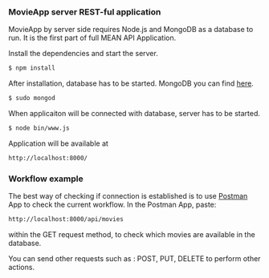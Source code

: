 ### MovieApp server REST-ful application

MovieApp by server side requires Node.js and MongoDB as a database to run.
It is the first part of full MEAN API Application.

Install the dependencies and start the server.

```sh
$ npm install
```

After installation, database has to be started.
MongoDB you can find [here](https://www.mongodb.com/download-center#community).

```sh
$ sudo mongod
```

When applicaiton will be connected with database, server has to be started.
```sh
$ node bin/www.js 
```

Application will be available at
```sh
http://localhost:8000/
```
### Workflow example

The best way of checking if connection is established is to use [Postman](https://www.getpostman.com/) App to check the current workflow.
In the Postman App, paste: 

```sh
http://localhost:8000/api/movies
```

within the GET request method, to check which movies are available in the database.

You can send other requests such as : POST, PUT, DELETE to perform other actions.
